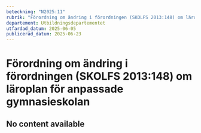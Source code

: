 ```yaml
---
beteckning: "N2025:11"
rubrik: "Förordning om ändring i förordningen (SKOLFS 2013:148) om läroplan för anpassade gymnasieskolan"
departement: Utbildningsdepartementet
utfardad_datum: 2025-06-05
publicerad_datum: 2025-06-23
---
```


# Förordning om ändring i förordningen (SKOLFS 2013:148) om läroplan för anpassade gymnasieskolan

## No content available